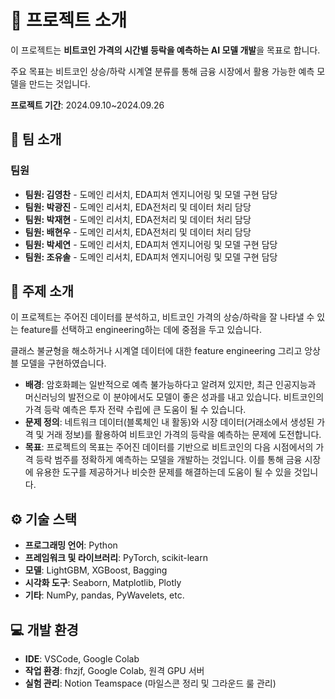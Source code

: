 # 📌 프로젝트 소개
이 프로젝트는 **비트코인 가격의 시간별 등락을 예측하는 AI 모델 개발**을 목표로 합니다. 

주요 목표는 비트코인 상승/하락 시계열 분류를 통해 금융 시장에서 활용 가능한 예측 모델을 만드는 것입니다.

**프로젝트 기간**: 2024.09.10~2024.09.26

## 👥 팀 소개
### 팀원
- **팀원: 김영찬** - 도메인 리서치, EDA피처 엔지니어링 및 모델 구현 담당
- **팀원: 박광진** - 도메인 리서치, EDA전처리 및 데이터 처리 담당
- **팀원: 박재현** - 도메인 리서치, EDA전처리 및 데이터 처리 담당
- **팀원: 배현우** - 도메인 리서치, EDA전처리 및 데이터 처리 담당
- **팀원: 박세연** - 도메인 리서치, EDA피처 엔지니어링 및 모델 구현 담당
- **팀원: 조유솔** - 도메인 리서치, EDA피처 엔지니어링 및 모델 구현 담당

## 🎯 주제 소개
이 프로젝트는 주어진 데이터를 분석하고, 비트코인 가격의 상승/하락을 잘 나타낼 수 있는 feature를 선택하고 engineering하는 데에 중점을 두고 있습니다.

클래스 불균형을 해소하거나 시계열 데이터에 대한 feature engineering 그리고 앙상블 모델을 구현하였습니다.

- **배경**: 암호화폐는 일반적으로 예측 불가능하다고 알려져 있지만, 최근 인공지능과 머신러닝의 발전으로 이 분야에서도 모델이 좋은 성과를 내고 있습니다. 비트코인의 가격 등락 예측은 투자 전략 수립에 큰 도움이 될 수 있습니다.
- **문제 정의**: 네트워크 데이터(블록체인 내 활동)와 시장 데이터(거래소에서 생성된 가격 및 거래 정보)를 활용하여 비트코인 가격의 등락을 예측하는 문제에 도전합니다. 
- **목표**: 프로젝트의 목표는 주어진 데이터를 기반으로 비트코인의 다음 시점에서의 가격 등락 범주를 정확하게 예측하는 모델을 개발하는 것입니다. 이를 통해 금융 시장에 유용한 도구를 제공하거나 비슷한 문제를 해결하는데 도움이 될 수 있을 것입니다.

## ⚙️ 기술 스택
- **프로그래밍 언어**: Python
- **프레임워크 및 라이브러리**: PyTorch, scikit-learn
- **모델**: LightGBM, XGBoost, Bagging
- **시각화 도구**: Seaborn, Matplotlib, Plotly
- **기타**: NumPy, pandas, PyWavelets, etc.

## 💻 개발 환경
- **IDE**: VSCode, Google Colab
- **작업 환경**: fhzjf, Google Colab, 원격 GPU 서버
- **실험 관리**: Notion Teamspace (마일스콘 정리 및 그라운드 룰 관리)


